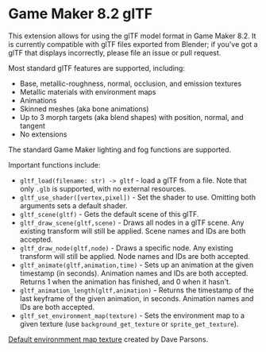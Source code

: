 # Game Maker 8.2 glTF

This extension allows for using the glTF model format in Game Maker 8.2. It is currently compatible with glTF files exported from Blender; if you've got a glTF that displays incorrectly, please file an issue or pull request.

Most standard glTF features are supported, including:
* Base, metallic-roughness, normal, occlusion, and emission textures
* Metallic materials with environment maps
* Animations
* Skinned meshes (aka bone animations)
* Up to 3 morph targets (aka blend shapes) with position, normal, and tangent
* No extensions

The standard Game Maker lighting and fog functions are supported.

Important functions include:
* `gltf_load(filename: str) -> gltf` - load a glTF from a file. Note that only `.glb` is supported, with no external resources.
* `gltf_use_shader([vertex,pixel])` - Set the shader to use. Omitting both arguments sets a default shader.
* `gltf_scene(gltf)` - Gets the default scene of this glTF.
* `gltf_draw_scene(gltf,scene)` - Draws all nodes in a glTF scene. Any existing transform will still be applied. Scene names and IDs are both accepted.
* `gltf_draw_node(gltf,node)` - Draws a specific node. Any existing transform will still be applied. Node names and IDs are both accepted.
* `gltf_animate(gltf,animation,time)` - Sets up an animation at the given timestamp (in seconds). Animation names and IDs are both accepted. Returns 1 when the animation has finished, and 0 when it hasn't.
* `gltf_animation_length(gltf,animation)` - Returns the timestamp of the last keyframe of the given animation, in seconds. Animation names and IDs are both accepted.
* `gltf_set_environment_map(texture)` - Sets the environment map to a given texture (use `background_get_texture` or `sprite_get_texture`).

[Default environmment map texture](https://web.archive.org/web/20200510185053/https://blenderartists.org/t/free-high-res-skymaps-massive-07-update/318212) created by Dave Parsons.
